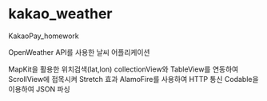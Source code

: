 # kakao_weather
KakaoPay_homework

OpenWeather API를 사용한 날씨 어플리케이션

MapKit을 활용한 위치검색(lat,lon)
collectionView와 TableView를 연동하여 ScrollView에 접목시켜 Stretch 효과
AlamoFire를 사용하여 HTTP 통신
Codable을 이용하여 JSON 파싱
